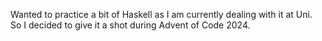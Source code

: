 Wanted to practice a bit of Haskell as I am currently dealing with it at Uni. So I decided to give it a shot during Advent of Code 2024.

